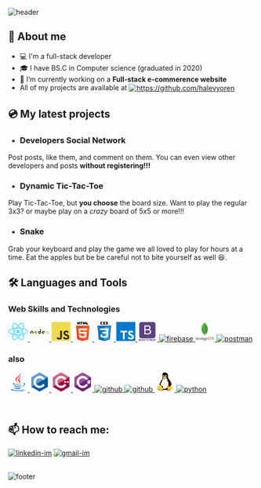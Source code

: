 ![header](https://capsule-render.vercel.app/api?type=wave&color=gradient&height=225&section=header&text=Hi,%20my%20name%20is%20Oren&fontSize=35&fontAlignY=32)


## 📖 About me
* 💻 I'm a full-stack developer
* 🎓 I have BS.C in Computer science (graduated in 2020)
* 🔭 I’m currently working on a **Full-stack e-commerence website**
*   All of my projects are available at <a href="https://github.com/halevyoren?tab=repositories" target="blank"><img align="center" src="https://upload.wikimedia.org/wikipedia/commons/9/91/Octicons-mark-github.svg" alt="https://github.com/halevyoren" height="30" width="40" /></a>

## 💿 My latest projects 
* ### Developers Social Network
Post posts, like them, and comment on them.
You can even view other developers and posts **without registering!!!**

* ### Dynamic Tic-Tac-Toe
Play Tic-Tac-Toe, but **you choose** the board size. 
Want to play the regular 3x3? or maybe play on a *crazy* board of 5x5 or more!!!   

* ### Snake
Grab your keyboard and play the game we all loved to play for hours at a time.
Eat the apples but be be careful not to bite yourself as well 😆.


## 🛠 Languages and Tools
### Web Skills and Technologies
 <a href="https://reactjs.org/" target="_blank"> <img src="https://raw.githubusercontent.com/devicons/devicon/master/icons/react/react-original.svg" alt="java" width="40" height="40"/> </a><a href="https://nodejs.org" target="_blank"> <img src="https://raw.githubusercontent.com/devicons/devicon/master/icons/nodejs/nodejs-original-wordmark.svg" alt="nodejs" width="40" height="40"/> </a><a href="https://developer.mozilla.org/en-US/docs/Web/JavaScript" target="_blank"> <img src="https://raw.githubusercontent.com/devicons/devicon/master/icons/javascript/javascript-original.svg" alt="javascript" width="40" height="40"/> </a> <a href="https://www.w3.org/html/" target="_blank"> <img src="https://raw.githubusercontent.com/devicons/devicon/master/icons/html5/html5-original-wordmark.svg" alt="html5" width="40" height="40"/> </a> <a href="https://www.w3schools.com/css/" target="_blank"> <img src="https://raw.githubusercontent.com/devicons/devicon/master/icons/css3/css3-original-wordmark.svg" alt="css3" width="40" height="40"/> </a><a href="https://www.typescriptlang.org/" target="_blank"> <img src="https://raw.githubusercontent.com/devicons/devicon/master/icons/typescript/typescript-original.svg" alt="typescript" width="40" height="40"/> </a> <a href="https://getbootstrap.com" target="_blank"> <img src="https://raw.githubusercontent.com/devicons/devicon/master/icons/bootstrap/bootstrap-plain-wordmark.svg" alt="bootstrap" width="40" height="40"/> </a><a href="https://firebase.google.com/" target="_blank"> <img src="https://www.vectorlogo.zone/logos/firebase/firebase-icon.svg" alt="firebase" width="40" height="40"/> </a><a href="https://www.mongodb.com/" target="_blank"> <img src="https://raw.githubusercontent.com/devicons/devicon/master/icons/mongodb/mongodb-original-wordmark.svg" alt="mongodb" width="40" height="40"/> </a><a href="https://postman.com" target="_blank"> <img src="https://www.vectorlogo.zone/logos/getpostman/getpostman-icon.svg" alt="postman" width="40" height="40"/> </a> 
 

### also
 <a href="https://www.java.com" target="_blank"> <img src="https://raw.githubusercontent.com/devicons/devicon/master/icons/java/java-original.svg" alt="java" width="40" height="40"/> </a> <a href="https://www.cprogramming.com/" target="_blank"> <img src="https://raw.githubusercontent.com/devicons/devicon/master/icons/c/c-original.svg" alt="c" width="40" height="40"/> </a> <a href="https://www.w3schools.com/cpp/" target="_blank"> <img src="https://raw.githubusercontent.com/devicons/devicon/master/icons/cplusplus/cplusplus-original.svg" alt="cplusplus" width="40" height="40"/> </a> <a href="https://www.w3schools.com/cs/" target="_blank"> <img src="https://raw.githubusercontent.com/devicons/devicon/master/icons/csharp/csharp-original.svg" alt="csharp" width="40" height="40"/> </a>  <a href="https://git-scm.com/" target="_blank"> <img src="https://www.vectorlogo.zone/logos/git-scm/git-scm-icon.svg" alt="github" width="40" height="40"/> </a><a href="https://github.com/" target="_blank"> <img src="https://upload.wikimedia.org/wikipedia/commons/9/91/Octicons-mark-github.svg" alt="github" width="40" height="40"/> </a> <a href="https://www.linux.org/" target="_blank"> <img src="https://raw.githubusercontent.com/devicons/devicon/master/icons/linux/linux-original.svg" alt="linux" width="40" height="40"/> </a> <a href="https://www.python.org" target="_blank"> <img src="https://upload.wikimedia.org/wikipedia/commons/c/c3/Python-logo-notext.svg" alt="python" width="40" height="40"/> </a> 

<br>

## 📫 How to reach me:

<div class="button-group minor-group">
   <a href="https://www.linkedin.com/in/halevyoren/" target="_blank"><img src="https://i.ibb.co/Sn54m1J/linkedin-im.png" alt="linkedin-im" border="0"></a>   <a href="mailto:halevyoren@gmail.com" target="_blank"><img src="https://i.ibb.co/PDPQkcp/gmail-im.png" alt="gmail-im" border="0"></a>
</div>
<br>

![footer](https://capsule-render.vercel.app/api?section=footer)

